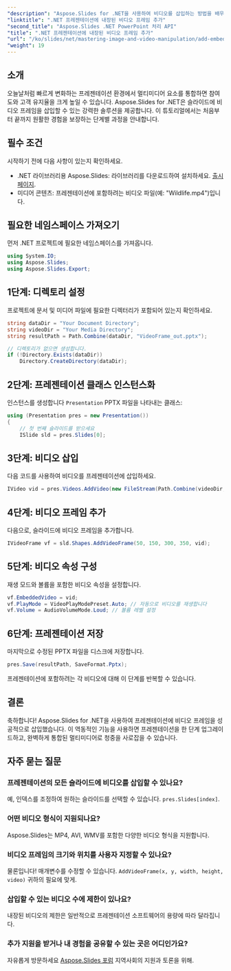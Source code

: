 ```yaml
---
"description": "Aspose.Slides for .NET을 사용하여 비디오를 삽입하는 방법을 배우고 프레젠테이션의 잠재력을 최대한 활용하세요. 이 포괄적인 튜토리얼은 멀티미디어 요소를 통합하는 단계별 과정을 안내합니다."
"linktitle": ".NET 프레젠테이션에 내장된 비디오 프레임 추가"
"second_title": "Aspose.Slides .NET PowerPoint 처리 API"
"title": ".NET 프레젠테이션에 내장된 비디오 프레임 추가"
"url": "/ko/slides/net/mastering-image-and-video-manipulation/add-embedded-videos-frame/"
"weight": 19
---
```


## 소개

오늘날처럼 빠르게 변화하는 프레젠테이션 환경에서 멀티미디어 요소를 통합하면 참여도와 고객 유지율을 크게 높일 수 있습니다. Aspose.Slides for .NET은 슬라이드에 비디오 프레임을 삽입할 수 있는 강력한 솔루션을 제공합니다. 이 튜토리얼에서는 처음부터 끝까지 원활한 경험을 보장하는 단계별 과정을 안내합니다.

## 필수 조건

시작하기 전에 다음 사항이 있는지 확인하세요.

- .NET 라이브러리용 Aspose.Slides: 라이브러리를 다운로드하여 설치하세요. [출시 페이지](https://releases.aspose.com/slides/net/).
- 미디어 콘텐츠: 프레젠테이션에 포함하려는 비디오 파일(예: "Wildlife.mp4")입니다.

## 필요한 네임스페이스 가져오기

먼저 .NET 프로젝트에 필요한 네임스페이스를 가져옵니다.

```csharp
using System.IO;
using Aspose.Slides;
using Aspose.Slides.Export;
```

## 1단계: 디렉토리 설정

프로젝트에 문서 및 미디어 파일에 필요한 디렉터리가 포함되어 있는지 확인하세요.

```csharp
string dataDir = "Your Document Directory";
string videoDir = "Your Media Directory";
string resultPath = Path.Combine(dataDir, "VideoFrame_out.pptx");

// 디렉토리가 없으면 생성합니다.
if (!Directory.Exists(dataDir))
    Directory.CreateDirectory(dataDir);
```

## 2단계: 프레젠테이션 클래스 인스턴스화

인스턴스를 생성합니다 `Presentation` PPTX 파일을 나타내는 클래스:

```csharp
using (Presentation pres = new Presentation())
{
    // 첫 번째 슬라이드를 받으세요
    ISlide sld = pres.Slides[0];
```

## 3단계: 비디오 삽입

다음 코드를 사용하여 비디오를 프레젠테이션에 삽입하세요.

```csharp
IVideo vid = pres.Videos.AddVideo(new FileStream(Path.Combine(videoDir, "Wildlife.mp4"), FileMode.Open), LoadingStreamBehavior.ReadStreamAndRelease);
```

## 4단계: 비디오 프레임 추가

다음으로, 슬라이드에 비디오 프레임을 추가합니다.

```csharp
IVideoFrame vf = sld.Shapes.AddVideoFrame(50, 150, 300, 350, vid);
```

## 5단계: 비디오 속성 구성

재생 모드와 볼륨을 포함한 비디오 속성을 설정합니다.

```csharp
vf.EmbeddedVideo = vid;
vf.PlayMode = VideoPlayModePreset.Auto; // 자동으로 비디오를 재생합니다
vf.Volume = AudioVolumeMode.Loud; // 볼륨 레벨 설정
```

## 6단계: 프레젠테이션 저장

마지막으로 수정된 PPTX 파일을 디스크에 저장합니다.

```csharp
pres.Save(resultPath, SaveFormat.Pptx);
```

프레젠테이션에 포함하려는 각 비디오에 대해 이 단계를 반복할 수 있습니다.

## 결론

축하합니다! Aspose.Slides for .NET을 사용하여 프레젠테이션에 비디오 프레임을 성공적으로 삽입했습니다. 이 역동적인 기능을 사용하면 프레젠테이션을 한 단계 업그레이드하고, 완벽하게 통합된 멀티미디어로 청중을 사로잡을 수 있습니다.

## 자주 묻는 질문

### 프레젠테이션의 모든 슬라이드에 비디오를 삽입할 수 있나요?

예, 인덱스를 조정하여 원하는 슬라이드를 선택할 수 있습니다. `pres.Slides[index]`.

### 어떤 비디오 형식이 지원되나요?

Aspose.Slides는 MP4, AVI, WMV를 포함한 다양한 비디오 형식을 지원합니다.

### 비디오 프레임의 크기와 위치를 사용자 지정할 수 있나요?

물론입니다! 매개변수를 수정할 수 있습니다. `AddVideoFrame(x, y, width, height, video)` 귀하의 필요에 맞게.

### 삽입할 수 있는 비디오 수에 제한이 있나요?

내장된 비디오의 제한은 일반적으로 프레젠테이션 소프트웨어의 용량에 따라 달라집니다.

### 추가 지원을 받거나 내 경험을 공유할 수 있는 곳은 어디인가요?

자유롭게 방문하세요 [Aspose.Slides 포럼](https://forum.aspose.com/c/slides/11) 지역사회의 지원과 토론을 위해.